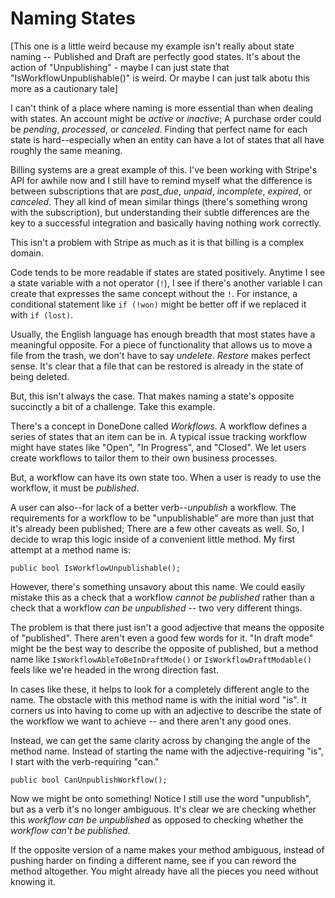 # Naming States

[This one is a little weird because my example isn't really about state naming -- Published and Draft are perfectly good states. It's about the action of "Unpublishing" - maybe I can just state that "IsWorkflowUnpublishable()" is weird. Or maybe I can just talk abotu this more as a cautionary tale]

I can't think of a place where naming is more essential than when dealing with states. An account might be _active_ or _inactive_; A purchase order could be _pending_, _processed_, or _canceled_. Finding that perfect name for each state is hard--especially when an entity can have a lot of states that all have roughly the same meaning.

Billing systems are a great example of this. I've been working with Stripe's API for awhile now and I still have to remind myself what the difference is between subscriptions that are _past_due_, _unpaid_, _incomplete_, _expired_, or _canceled_. They all kind of mean similar things (there's something wrong with the subscription), but understanding their subtle differences are the key to a successful integration and basically having nothing work correctly. 

This isn't a problem with Stripe as much as it is that billing is a complex domain.

Code tends to be more readable if states are stated positively. Anytime I see a state variable with a not operator (`!`), I see if there's another variable I can create that expresses the same concept without the `!`. For instance, a conditional statement like `if (!won)` might be better off if we replaced it with `if (lost)`.

Usually, the English language has enough breadth that most states have a meaningful opposite. For a piece of functionality that allows us to move a file from the trash, we don't have to say _undelete_. _Restore_ makes perfect sense. It's clear that a file that can be restored is already in the state of being deleted.

But, this isn't always the case. That makes naming a state's opposite succinctly a bit of a challenge. Take this example.

There's a concept in DoneDone called _Workflows_. A workflow defines a series of states that an item can be in. A typical issue tracking workflow might have states like "Open", "In Progress", and "Closed". We let users create workflows to tailor them to their own business processes. 

But, a workflow can have its own state too. When a user is ready to use the workflow, it must be _published_.

A user can also--for lack of a better verb--_unpublish_ a workflow. The requirements for a workflow to be "unpublishable" are more than just that it's already been published; There are a few other caveats as well. So, I decide to wrap this logic inside of a convenient little method. My first attempt at a method name is:

```
public bool IsWorkflowUnpublishable();
```

However, there's something unsavory about this name. We could easily mistake this as a check that a workflow *cannot be published* rather than a check that a workflow *can be unpublished* -- two very different things.

The problem is that there just isn't a good adjective that means the opposite of "published". There aren't even a good few words for it. "In draft mode" might be the best way to describe the opposite of published, but a method name like `IsWorkflowAbleToBeInDraftMode()` or `IsWorkflowDraftModable()` feels like we're headed in the wrong direction fast.

In cases like these, it helps to look for a completely different angle to the name. The obstacle with this method name is with the initial word "is". It corners us into having to come up with an adjective to describe the state of the workflow we want to achieve -- and there aren't any good ones.

Instead, we can get the same clarity across by changing the angle of the method name. Instead of starting the name with the adjective-requiring "is", I start with the verb-requiring "can."

```
public bool CanUnpublishWorkflow();
```

Now we might be onto something! Notice I still use the word "unpublish", but as a verb it's no longer ambiguous. It's clear we are checking whether this _workflow can be unpublished_ as opposed to checking whether the _workflow can't be published_.

If the opposite version of a name makes your method ambiguous, instead of pushing harder on finding a different name, see if you can reword the method altogether. You might already have all the pieces you need without knowing it.
